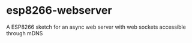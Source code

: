 # esp8266-webserver
A ESP8266 sketch for an async web server with web sockets accessible through mDNS
